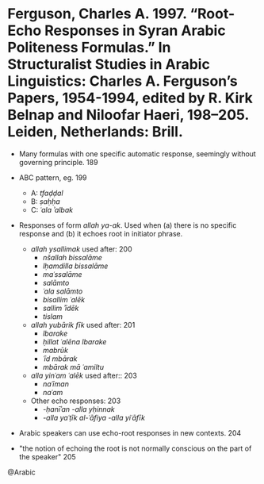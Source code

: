 # Ferguson, Charles A. 1997. “Root-Echo Responses in Syran Arabic Politeness Formulas.” In Structuralist Studies in Arabic Linguistics: Charles A. Ferguson’s Papers, 1954-1994, edited by R. Kirk Belnap and Niloofar Haeri, 198–205. Leiden, Netherlands: Brill.

- Many formulas with one specific automatic response, seemingly without governing principle. 189

- ABC pattern, eg. 199
    - A: *tfaḍḍal*
    - B: *ṣaḥḥa*
    - C: *ʿala ʾalbak*

- Responses of form *allah ya-ak*. Used when (a) there is no specific response and (b) it echoes root in initiator phrase.
    - *allah ysallimak* used after: 200
        - *nšallah bissalāme*
        - *lḥamdilla bissalāme*
        - *maʿssalāme*
        - *salāmto*
        - *ʿala salāmto*
        - *bisallim ʿalēk*
        - *sallim ʾīdēk*
        - *tislam*
    - *allah yubārik fīk* used after: 201
        - *lbarake*
        - *ḥillat ʿalēna lbarake*
        - *mabrūk*
        - *ʿīd mbārak*
        - *mbārak mā ʿamiltu*
    - *alla yinʿam ʿalēk* used after:: 203
        - *naʿīman*
        - *naʿam*
    - Other echo responses: 203
        - *-ḥanīʾan -alla yḥinnak* 
        - *-alla yaʿṭīk al-ʿāfiya -alla yiʿāfīk*

- Arabic speakers can use echo-root responses in new contexts. 204

- "the notion of echoing the root is not normally conscious on the part of the speaker" 205

@Arabic

